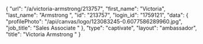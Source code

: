 {
    "url": "\/a\/victoria-armstrong\/213757",
    "first_name": "Victoria",
    "last_name": "Armstrong ",
    "id": "213757",
    "login_id": "1759121",
    "data": {
        "profilePhoto": "\/api\/canvas\/logo\/123083245-0.6077586289960.jpg",
        "job_title": "Sales Associate "
    },
    "type": "captivate",
    "layout": "ambassador",
    "title": "Victoria Armstrong "
}